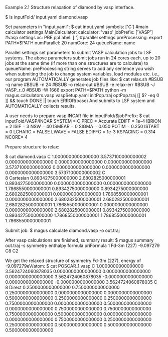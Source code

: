 Example 2.1
Structure relaxation of diamond by vasp interface. 

$ ls
    inputFold/  input.yaml diamond.vasp

Set parameters in "input.yaml":
$ cat input.yaml
    symbols: ['C']
    #main calculator settings
    MainCalculator:
        calculator: 'vasp'
        jobPrefix: ['VASP']
        #vasp settings
        xc: PBE
        ppLabel: ['']
        #parallel settings
        preProcessing: export PATH=$PATH
        numParallel: 20
        numCore: 24
        queueName: name

Parallel settings set parameters to submit VASP calculation jobs to LSF systems. 
The above parameters submit jobs run in 24 cores each, up to 20 jobs at the same time (if more than one structures are to calculate) to queueName.
preProcessing string serves to add any sentence you wish when submiting the job to change system variables, load modules etc.
i.e., our program AUTOMATICALLY generates job files like:
$ cat relax.sh 
    #BSUB -q name
    #BSUB -n 24
    #BSUB -o relax-out
    #BSUB -e relax-err
    #BSUB -J VASP_r_0
    #BSUB -W 1666
    export PATH=$PATH
    python -m magus.calculators.vasp vaspSetup.yaml initPop.traj optPop.traj
    [[ $? -eq 0 ]] && touch DONE || touch ERROR(base) 
And submits to LSF system and AUTOMATICALLY collects results.

A user needs to prepare vasp INCAR file in inputFold/$jobPrefix:
$ cat inputFold/VASP/INCAR 
    SYSTEM = C
    PREC = Accurate
    EDIFF = 1e-4
    IBRION = 2
    ISIF = 3
    NSW = 40
    ISMEAR = 0
    SIGMA = 0.050
    POTIM = 0.250
    ISTART = 0
    LCHARG = FALSE
    LWAVE = FALSE
    EDIFFG = 1e-3
    KSPACING = 0.314
    NCORE= 4

Prepare structure to relax:   

$ cat diamond.vasp 
    C 
    1.0000000000000000
        3.5737100000000002    0.0000000000000000    0.0000000000000000
        0.0000000000000000    3.5737100000000002    0.0000000000000000
        0.0000000000000000    0.0000000000000000    3.5737100000000002
    C  
    8
    Cartesian
    0.8934275000000000  2.6802825000000001  0.8934275000000000
    0.0000000000000000  0.0000000000000000  1.7868550000000001
    0.8934275000000000  0.8934275000000000  2.6802825000000001
    0.0000000000000000  1.7868550000000001  0.0000000000000000
    2.6802825000000001  2.6802825000000001  2.6802825000000001
    1.7868550000000001  0.0000000000000000  0.0000000000000000
    2.6802825000000001  0.8934275000000000  0.8934275000000000
    1.7868550000000001  1.7868550000000001  1.7868550000000001

Submit job:
$ magus calculate diamond.vasp -o out.traj

After vasp calculations are finished, summary result:
$ magus summary out.traj -s
    symmetry  enthalpy formula priFormula
    1  Fd-3m (227) -9.097279      C8         C2

We get the relaxed structure of symmetry Fd-3m (227), energy of -9.097279eV/atom: 
$ cat POSCAR_1.vasp 
    C 
    1.0000000000000000
        3.5624724060878035    0.0000000000000000    0.0000000000000000
        0.0000000000000000    3.5624724060878035   -0.0000000000000000
        0.0000000000000000   -0.0000000000000000    3.5624724060878035
    C  
    8
    Direct
    0.2500000000000000  0.7500000000000000  0.2500000000000000
    0.0000000000000000  0.0000000000000000  0.5000000000000000
    0.2500000000000000  0.2500000000000000  0.7500000000000000
    0.0000000000000000  0.5000000000000000  0.0000000000000000
    0.7500000000000000  0.7500000000000000  0.7500000000000000
    0.5000000000000000  0.0000000000000000  0.0000000000000000
    0.7500000000000000  0.2500000000000000  0.2500000000000000
    0.5000000000000000  0.5000000000000000  0.5000000000000000
